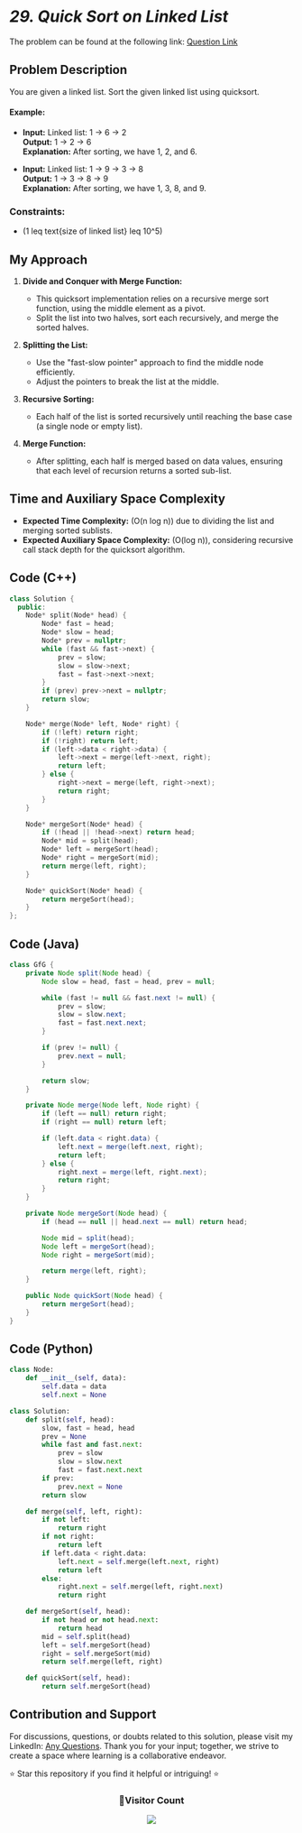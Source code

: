 # _29. Quick Sort on Linked List_

The problem can be found at the following link: [Question Link](https://www.geeksforgeeks.org/problems/quick-sort-on-linked-list/1)

## Problem Description

You are given a linked list. Sort the given linked list using quicksort.

#### Example:

- **Input:** Linked list: 1 -> 6 -> 2  
  **Output:** 1 -> 2 -> 6  
  **Explanation:** After sorting, we have 1, 2, and 6.

- **Input:** Linked list: 1 -> 9 -> 3 -> 8  
  **Output:** 1 -> 3 -> 8 -> 9  
  **Explanation:** After sorting, we have 1, 3, 8, and 9.

### Constraints:

- (1 leq text{size of linked list} leq 10^5)

## My Approach

1. **Divide and Conquer with Merge Function:**

   - This quicksort implementation relies on a recursive merge sort function, using the middle element as a pivot.
   - Split the list into two halves, sort each recursively, and merge the sorted halves.

2. **Splitting the List:**

   - Use the "fast-slow pointer" approach to find the middle node efficiently.
   - Adjust the pointers to break the list at the middle.

3. **Recursive Sorting:**

   - Each half of the list is sorted recursively until reaching the base case (a single node or empty list).

4. **Merge Function:**
   - After splitting, each half is merged based on data values, ensuring that each level of recursion returns a sorted sub-list.

## Time and Auxiliary Space Complexity

- **Expected Time Complexity:** (O(n log n)) due to dividing the list and merging sorted sublists.
- **Expected Auxiliary Space Complexity:** (O(log n)), considering recursive call stack depth for the quicksort algorithm.

## Code (C++)

```cpp
class Solution {
  public:
    Node* split(Node* head) {
        Node* fast = head;
        Node* slow = head;
        Node* prev = nullptr;
        while (fast && fast->next) {
            prev = slow;
            slow = slow->next;
            fast = fast->next->next;
        }
        if (prev) prev->next = nullptr;
        return slow;
    }

    Node* merge(Node* left, Node* right) {
        if (!left) return right;
        if (!right) return left;
        if (left->data < right->data) {
            left->next = merge(left->next, right);
            return left;
        } else {
            right->next = merge(left, right->next);
            return right;
        }
    }

    Node* mergeSort(Node* head) {
        if (!head || !head->next) return head;
        Node* mid = split(head);
        Node* left = mergeSort(head);
        Node* right = mergeSort(mid);
        return merge(left, right);
    }

    Node* quickSort(Node* head) {
        return mergeSort(head);
    }
};
```

## Code (Java)

```java
class GfG {
    private Node split(Node head) {
        Node slow = head, fast = head, prev = null;

        while (fast != null && fast.next != null) {
            prev = slow;
            slow = slow.next;
            fast = fast.next.next;
        }

        if (prev != null) {
            prev.next = null;
        }

        return slow;
    }

    private Node merge(Node left, Node right) {
        if (left == null) return right;
        if (right == null) return left;

        if (left.data < right.data) {
            left.next = merge(left.next, right);
            return left;
        } else {
            right.next = merge(left, right.next);
            return right;
        }
    }

    private Node mergeSort(Node head) {
        if (head == null || head.next == null) return head;

        Node mid = split(head);
        Node left = mergeSort(head);
        Node right = mergeSort(mid);

        return merge(left, right);
    }

    public Node quickSort(Node head) {
        return mergeSort(head);
    }
}
```

## Code (Python)

```python
class Node:
    def __init__(self, data):
        self.data = data
        self.next = None

class Solution:
    def split(self, head):
        slow, fast = head, head
        prev = None
        while fast and fast.next:
            prev = slow
            slow = slow.next
            fast = fast.next.next
        if prev:
            prev.next = None
        return slow

    def merge(self, left, right):
        if not left:
            return right
        if not right:
            return left
        if left.data < right.data:
            left.next = self.merge(left.next, right)
            return left
        else:
            right.next = self.merge(left, right.next)
            return right

    def mergeSort(self, head):
        if not head or not head.next:
            return head
        mid = self.split(head)
        left = self.mergeSort(head)
        right = self.mergeSort(mid)
        return self.merge(left, right)

    def quickSort(self, head):
        return self.mergeSort(head)
```

## Contribution and Support

For discussions, questions, or doubts related to this solution, please visit my LinkedIn: [Any Questions](https://www.linkedin.com/in/patel-hetkumar-sandipbhai-8b110525a/). Thank you for your input; together, we strive to create a space where learning is a collaborative endeavor.

⭐ Star this repository if you find it helpful or intriguing! ⭐

<div align=center>
  <h3><b>📍Visitor Count</b></h3>
</div>

<p align="center" >   
  <img src="https://profile-counter.glitch.me/Hunterdii/count.svg" />  
</p>
